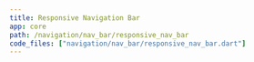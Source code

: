 ```yaml
---
title: Responsive Navigation Bar
app: core
path: /navigation/nav_bar/responsive_nav_bar
code_files: ["navigation/nav_bar/responsive_nav_bar.dart"]
---
```

